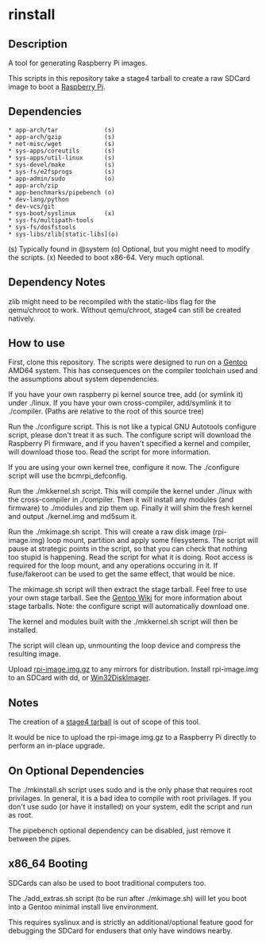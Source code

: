 rinstall
========

Description
-----------
A tool for generating Raspberry Pi images.

This scripts in this repository take a stage4 tarball to create a raw SDCard image to boot a [Raspberry Pi](http://www.raspberrypi.org).

Dependencies
------------

    * app-arch/tar             (s)
    * app-arch/gzip            (s)
    * net-misc/wget            (s)
    * sys-apps/coreutils       (s)
    * sys-apps/util-linux      (s)
    * sys-devel/make           (s)
    * sys-fs/e2fsprogs         (s)
    * app-admin/sudo           (o)
    * app-arch/zip
    * app-benchmarks/pipebench (o)
    * dev-lang/python
    * dev-vcs/git
    * sys-boot/syslinux        (x)
    * sys-fs/multipath-tools
    * sys-fs/dosfstools
    * sys-libs/zlib[static-libs](o)

(s) Typically found in @system
(o) Optional, but you might need to modify the scripts.
(x) Needed to boot x86-64. Very much optional.

Dependency Notes
----------------
zlib might need to be recompiled with the static-libs flag for the qemu/chroot to work.
Without qemu/chroot, stage4 can still be created natively.

How to use
----------
First, clone this repository. The scripts were designed to run on a [Gentoo](http://www.gentoo.org) AMD64 system. This has consequences on the compiler toolchain used and the assumptions about system dependencies.

If you have your own raspberry pi kernel source tree, add (or symlink it) under ./linux.
If you have your own cross-compiler, add/symlink it to ./compiler.
(Paths are relative to the root of this source tree)

Run the ./configure script. This is not like a typical GNU Autotools configure script, please don't treat it as such.
The configure script will download the Raspberry Pi firmware, and if you haven't specified a kernel and compiler, will download those too.
Read the script for more information.

If you are using your own kernel tree, configure it now. The ./configure script will use the bcmrpi_defconfig.

Run the ./mkkernel.sh script. This will compile the kernel under ./linux with the cross-compiler in ./compiler.
Then it will install any modules (and firmware) to ./modules and zip them up.
Finally it will shim the fresh kernel and output ./kernel.img and md5sum it.

Run the ./mkimage.sh script. This will create a raw disk image (rpi-image.img) loop mount, partition and apply some filesystems.
The script will pause at strategic points in the script, so that you can check that nothing too stupid is happening. Read the script for what it is doing. Root access is required for the loop mount, and any operations occuring in it. If fuse/fakeroot can be used to get the same effect, that would be nice.

The mkimage.sh script will then extract the stage tarball. Feel free to use your own stage tarball. See the [Gentoo Wiki](http://wiki.gentoo.org/wiki/Raspberry_Pi) for more information about stage tarballs. Note: the configure script will automatically download one.

The kernel and modules built with the ./mkkernel.sh script will then be installed.

The script will clean up, unmounting the loop device and compress the resulting image.

Upload [rpi-image.img.gz](https://github.com/downloads/bencord0/rinstall/rpi-image.img.gz) to any mirrors for distribution.
Install rpi-image.img to an SDCard with dd, or [Win32DiskImager](https://launchpad.net/win32-image-writer).

Notes
-----

The creation of a [stage4 tarball](https://github.com/downloads/bencord0/rinstall/stage4-rpi.tar.gz) is out of scope of this tool.

It would be nice to upload the rpi-image.img.gz to a Raspberry Pi directly to perform an in-place upgrade.


On Optional Dependencies
---------------------
The ./mkinstall.sh script uses sudo and is the only phase that requires root privilages. In general, it is a bad idea to compile with root privilages.
If you don't use sudo (or have it installed) on your system, edit the script and run as root.

The pipebench optional dependency can be disabled, just remove it between the pipes.

x86_64 Booting
--------------
SDCards can also be used to boot traditional computers too.

The ./add_extras.sh script (to be run after ./mkimage.sh) will let you boot into a Gentoo minimal install live environment.

This requires syslinux and is strictly an additional/optional feature good for debugging the SDCard for endusers that only have windows nearby.

